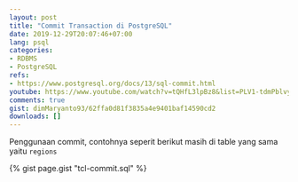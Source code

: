 ```yaml
---
layout: post
title: "Commit Transaction di PostgreSQL"
date: 2019-12-29T20:07:46+07:00
lang: psql
categories:
- RDBMS
- PostgreSQL
refs: 
- https://www.postgresql.org/docs/13/sql-commit.html
youtube: https://www.youtube.com/watch?v=tQHfL3lpBz8&list=PLV1-tdmPblvypZXSk2GC932nludT345xk&index=24
comments: true
gist: dimMaryanto93/62ffa0d81f3835a4e9401baf14590cd2
downloads: []
---
```


Penggunaan commit, contohnya seperit berikut masih di table yang sama yaitu `regions`

{% gist page.gist "tcl-commit.sql" %}